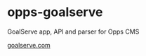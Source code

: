 opps-goalserve
==============

GoalServe app, API and parser for Opps CMS 

[goalserve.com](http://www.goalserve.com)
